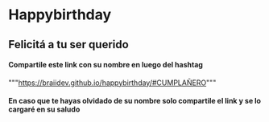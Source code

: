 # Happybirthday

## Felicitá a tu ser querido

#### Compartile este link con su nombre en luego del hashtag

"""https://braiidev.github.io/happybirthday/#CUMPLAÑERO"""

#### En caso que te hayas olvidado de su nombre solo compartile el link y se lo cargaré en su saludo
